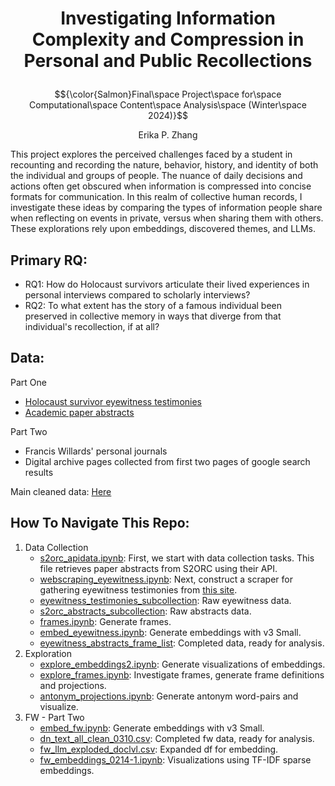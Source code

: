 # <p align="center">Investigating Information Complexity and Compression in Personal and Public Recollections</p>
$${\color{Salmon}Final\space Project\space for\space Computational\space Content\space Analysis\space (Winter\space 2024)}$$
<p align="center">Erika P. Zhang</p>

This project explores the perceived challenges faced by a student in recounting and recording the nature, behavior, history, and identity of both the individual and groups of people. The nuance of daily decisions and actions often get obscured when information is compressed into concise formats for communication. In this realm of collective human records, I investigate these ideas by comparing the types of information people share when reflecting on events in private, versus when sharing them with others. These explorations rely upon embeddings, discovered themes, and LLMs.

## Primary RQ: <br>
- RQ1: How do Holocaust survivors articulate their lived experiences in personal interviews compared to scholarly interviews?
- RQ2: To what extent has the story of a famous individual been preserved in collective memory in ways that diverge from that individual's recollection, if at all?


## Data: <br>
Part One
- [Holocaust survivor eyewitness testimonies](https://www.testifyingtothetruth.co.uk/viewer/)
- [Academic paper abstracts](https://github.com/allenai/s2orc)

Part Two
- Francis Willards' personal journals
- Digital archive pages collected from first two pages of google search results

Main cleaned data: [Here](https://drive.google.com/drive/folders/10RSqaGkyg5z5LLoW8gD6HJfaNwtmvJ2D?usp=sharing) 

## How To Navigate This Repo:
1. Data Collection
   * [s2orc_apidata.ipynb](https://github.com/erikaz1/text_memory_and_identity/blob/main/data_collection/s2orc_apidata.ipynb): First, we start with data collection tasks. This file retrieves paper abstracts from S2ORC using their API.
   * [webscraping_eyewitness.ipynb](https://github.com/erikaz1/text_memory_and_identity/blob/main/data_collection/webscraping_eyewitness.ipynb): Next, construct a scraper for gathering eyewitness testimonies from [this site](https://www.testifyingtothetruth.co.uk/viewer/).
   * [eyewitness_testimonies_subcollection](https://github.com/erikaz1/text_memory_and_identity/blob/main/data_collection/embed_eyewitness.ipynb): Raw eyewitness data.
   * [s2orc_abstracts_subcollection](https://github.com/erikaz1/text_memory_and_identity/blob/main/data_collection/embed_eyewitness.ipynb): Raw abstracts data.
   * [frames.ipynb](https://github.com/erikaz1/text_memory_and_identity/blob/main/data_collection/frames.ipynb): Generate frames.
   * [embed_eyewitness.ipynb](https://github.com/erikaz1/text_memory_and_identity/blob/main/data_collection/embed_eyewitness.ipynb): Generate embeddings with v3 Small.
   * [eyewitness_abstracts_frame_list](eyewitness_abstracts_frame_list): Completed data, ready for analysis.
2. Exploration
   * [explore_embeddings2.ipynb](https://github.com/erikaz1/text_memory_and_identity/blob/main/exploration/explore_embeddings2.ipynb): Generate visualizations of embeddings.
   * [explore_frames.ipynb](https://github.com/erikaz1/text_memory_and_identity/blob/main/exploration/explore_frames.ipynb): Investigate frames, generate frame definitions and projections.
   * [antonym_projections.ipynb](https://github.com/erikaz1/text_memory_and_identity/blob/main/exploration/antonym_projections.ipynb): Generate antonym word-pairs and visualize.
4. FW - Part Two
   * [embed_fw.ipynb](https://github.com/erikaz1/text_memory_and_identity/blob/main/fw_part_two/embed_fw.ipynb): Generate embeddings with v3 Small.
   * [dn_text_all_clean_0310.csv](dn_text_all_clean_0310.csv): Completed fw data, ready for analysis.
   * [fw_llm_exploded_doclvl.csv](fw_llm_exploded_doclvl.csv): Expanded df for embedding.
   * [fw_embeddings_0214-1.ipynb](https://github.com/erikaz1/text_memory_and_identity/blob/main/fw_part_two/fw_embeddings_0214-1.ipynb): Visualizations using TF-IDF sparse embeddings.
